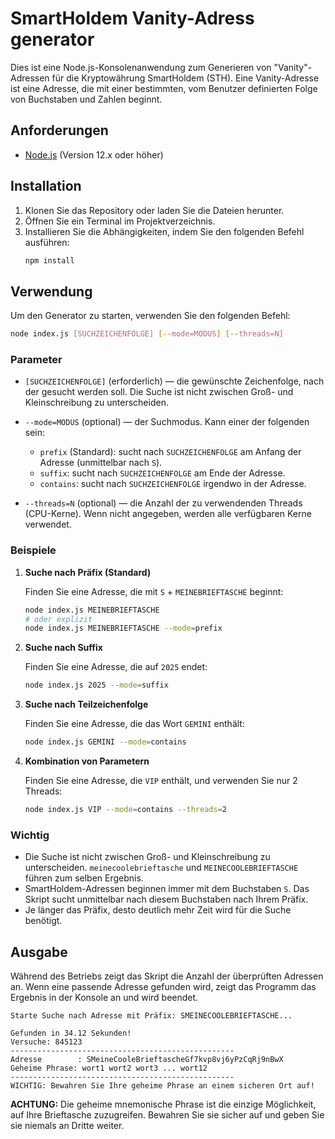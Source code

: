 # SmartHoldem Vanity-Adress generator

Dies ist eine Node.js-Konsolenanwendung zum Generieren von "Vanity"-Adressen für die Kryptowährung SmartHoldem (STH). Eine Vanity-Adresse ist eine Adresse, die mit einer bestimmten, vom Benutzer definierten Folge von Buchstaben und Zahlen beginnt.

## Anforderungen

*   [Node.js](https://nodejs.org/) (Version 12.x oder höher)

## Installation

1.  Klonen Sie das Repository oder laden Sie die Dateien herunter.
2.  Öffnen Sie ein Terminal im Projektverzeichnis.
3.  Installieren Sie die Abhängigkeiten, indem Sie den folgenden Befehl ausführen:
    ```bash
    npm install
    ```

## Verwendung

Um den Generator zu starten, verwenden Sie den folgenden Befehl:

```bash
node index.js [SUCHZEICHENFOLGE] [--mode=MODUS] [--threads=N]
```

### Parameter

*   `[SUCHZEICHENFOLGE]` (erforderlich) — die gewünschte Zeichenfolge, nach der gesucht werden soll. Die Suche ist nicht zwischen Groß- und Kleinschreibung zu unterscheiden.

*   `--mode=MODUS` (optional) — der Suchmodus. Kann einer der folgenden sein:
    *   `prefix` (Standard): sucht nach `SUCHZEICHENFOLGE` am Anfang der Adresse (unmittelbar nach `S`).
    *   `suffix`: sucht nach `SUCHZEICHENFOLGE` am Ende der Adresse.
    *   `contains`: sucht nach `SUCHZEICHENFOLGE` irgendwo in der Adresse.

*   `--threads=N` (optional) — die Anzahl der zu verwendenden Threads (CPU-Kerne). Wenn nicht angegeben, werden alle verfügbaren Kerne verwendet.

### Beispiele

1.  **Suche nach Präfix (Standard)**

    Finden Sie eine Adresse, die mit `S` + `MEINEBRIEFTASCHE` beginnt:
    ```bash
    node index.js MEINEBRIEFTASCHE
    # oder explizit
    node index.js MEINEBRIEFTASCHE --mode=prefix
    ```

2.  **Suche nach Suffix**

    Finden Sie eine Adresse, die auf `2025` endet:
    ```bash
    node index.js 2025 --mode=suffix
    ```

3.  **Suche nach Teilzeichenfolge**

    Finden Sie eine Adresse, die das Wort `GEMINI` enthält:
    ```bash
    node index.js GEMINI --mode=contains
    ```

4.  **Kombination von Parametern**

    Finden Sie eine Adresse, die `VIP` enthält, und verwenden Sie nur 2 Threads:
    ```bash
    node index.js VIP --mode=contains --threads=2
    ```

### Wichtig

*   Die Suche ist nicht zwischen Groß- und Kleinschreibung zu unterscheiden. `meinecoolebrieftasche` und `MEINECOOLEBRIEFTASCHE` führen zum selben Ergebnis.
*   SmartHoldem-Adressen beginnen immer mit dem Buchstaben `S`. Das Skript sucht unmittelbar nach diesem Buchstaben nach Ihrem Präfix.
*   Je länger das Präfix, desto deutlich mehr Zeit wird für die Suche benötigt.

## Ausgabe

Während des Betriebs zeigt das Skript die Anzahl der überprüften Adressen an. Wenn eine passende Adresse gefunden wird, zeigt das Programm das Ergebnis in der Konsole an und wird beendet.

```
Starte Suche nach Adresse mit Präfix: SMEINECOOLEBRIEFTASCHE...

Gefunden in 34.12 Sekunden!
Versuche: 845123
--------------------------------------------------
Adresse        : SMeineCooleBrieftascheGf7kvp8vj6yPzCqRj9nBwX
Geheime Phrase: wort1 wort2 wort3 ... wort12
--------------------------------------------------
WICHTIG: Bewahren Sie Ihre geheime Phrase an einem sicheren Ort auf!
```

**ACHTUNG:** Die geheime mnemonische Phrase ist die einzige Möglichkeit, auf Ihre Brieftasche zuzugreifen. Bewahren Sie sie sicher auf und geben Sie sie niemals an Dritte weiter.
